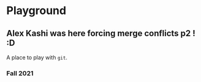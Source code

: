 # Playground

## Alex Kashi was here forcing merge conflicts p2 ! :D

A place to play with `git`.

### Fall 2021
